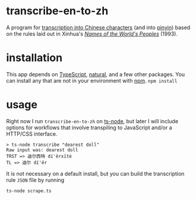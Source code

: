 # transcribe-en-to-zh
A program for [transcription into Chinese characters](https://en.wikipedia.org/wiki/Transcription_into_Chinese_characters) (and into [pinyin](https://en.wikipedia.org/wiki/Pinyin)) based on the rules laid out in Xinhua's *[Names of the World's Peoples](https://books.google.com/books/about/Names_of_the_World_s_Peoples.html?id=cFihRAAACAAJ)* (1993).

# installation
This app depends on [TypeScript](https://github.com/Microsoft/TypeScript), [natural](https://github.com/NaturalNode/natural), and a few other packages. You can install any that are not in your environment with [npm](https://www.npmjs.com/).
``` npm install ```

# usage
Right now I run `transcribe-en-to-zh` on [ts-node](https://github.com/TypeStrong/ts-node), but later I will include options for workflows that involve transpiling to JavaScript and/or a HTTP/CSS interface.
```
> ts-node transcribe "dearest doll"
Raw input was: dearest doll
TRST => 迪尔西特 dí'ěrxītè
TL => 迪尔 dí'ěr
```

It is not necessary on a default install, but you can build the transcription rule `JSON` file by running
```
ts-node scrape.ts
```
